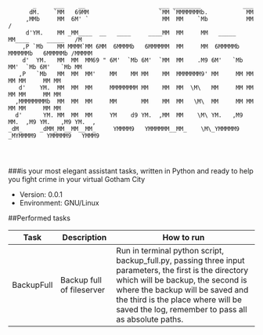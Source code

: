 ```shell


       _     ___    __                     ___ ________            ___
      dM.    `MM   69MM                    `MM `MMMMMMMb.           MM
     ,MMb     MM  6M' `                     MM  MM    `Mb           MM                  /
     d'YM.    MM _MM____  __   ____     ____MM  MM     MM   _____   MM____     _____   /M
    ,P `Mb    MM MMMM`MM 6MM  6MMMMb   6MMMMMM  MM     MM  6MMMMMb  MMMMMMb   6MMMMMb /MMMMM
    d'  YM.   MM  MM  MM69 " 6M'  `Mb 6M'  `MM  MM    .M9 6M'   `Mb MM'  `Mb 6M'   `Mb MM
   ,P   `Mb   MM  MM  MM'    MM    MM MM    MM  MMMMMMM9' MM     MM MM    MM MM     MM MM
   d'    YM.  MM  MM  MM     MMMMMMMM MM    MM  MM  \M\   MM     MM MM    MM MM     MM MM
  ,MMMMMMMMb  MM  MM  MM     MM       MM    MM  MM   \M\  MM     MM MM    MM MM     MM MM
  d'      YM. MM  MM  MM     YM    d9 YM.  ,MM  MM    \M\ YM.   ,M9 MM.  ,M9 YM.   ,M9 YM.  ,
_dM_     _dMM_MM__MM__MM_     YMMMM9   YMMMMMM__MM_    \M\_YMMMMM9 _MYMMMM9   YMMMMM9   YMMM9




```

###is your most elegant assistant tasks, written in Python and ready to help you fight crime in your virtual Gotham City

* Version: 0.0.1
* Environment: GNU/Linux

##Performed tasks

| Task        | Description               | How to run |
|-------------|---------------------------|----------------------------------------------------------------------------------------------------------|
| BackupFull  | Backup full of fileserver | Run in terminal python script, backup_full.py, passing three input parameters, the first is the directory which will be backup, the second is where the backup will be saved and the third is the place where will be saved the log, remember to pass all as absolute paths. |
